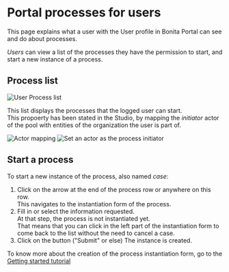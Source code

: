 # Portal processes for users

This page explains what a user with the User profile in Bonita Portal can see and do about processes.

_Users_ can view a list of the processes they have the permission to start, and start a new instance of a process.

## Process list

![User Process list](images/user_process_list.png)<!--{.img-responsive}-->

This list displays the processes that the logged user can start.  
This propoerty has been stated in the Studio, by mapping the _initiator_ actor of the pool with entities of the organization the user is part of.

![Actor mapping](images/actor-mapping.png)<!--{.img-responsive}-->
![Set an actor as the process initiator](images/set-as-initiator.png)<!--{.img-responsive}-->

## Start a process

To start a new instance of the process, also named _case_:
1. Click on the arrow at the end of the process row or anywhere on this row.  
   This navigates to the instantiation form of the process.  
2. Fill in or select the information requested.  
   At that step, the process is not instantiated yet.   
   That means that you can click in the left part of the instantiation form to come back to the list without the need to cancel a case.  
3. Click on the button ("Submit" or else)
   The instance is created.

To know more about the creation of the process instantiation form, go to the [Getting started tutorial](create-web-user-interfaces.md)
